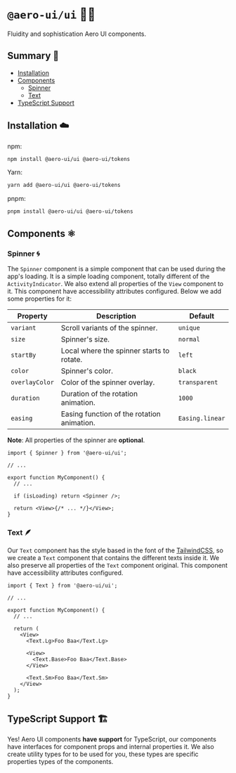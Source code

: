 # `@aero-ui/ui` 👨‍🎨

Fluidity and sophistication Aero UI components.

## Summary 📖

- [Installation](#installation-️)
- [Components](#components-️)
  - [Spinner](#spinner-)
  - [Text](#text-)
- [TypeScript Support](#typescript-support-)

## Installation ☁️

npm:

```sh
npm install @aero-ui/ui @aero-ui/tokens
```

Yarn:

```sh
yarn add @aero-ui/ui @aero-ui/tokens
```

pnpm:

```sh
pnpm install @aero-ui/ui @aero-ui/tokens
```

## Components ⚛️

### Spinner 🌀

The `Spinner` component is a simple component that can be used during the app's loading. It is a simple loading component, totally different of the `ActivityIndicator`. We also extend all properties of the `View` component to it. This component have accessibility attributes configured. Below we add some properties for it:

| Property       | Description                                | Default         |
| -------------- | ------------------------------------------ | --------------- |
| `variant`      | Scroll variants of the spinner.            | `unique`        |
| `size`         | Spinner's size.                            | `normal`        |
| `startBy`      | Local where the spinner starts to rotate.  | `left`          |
| `color`        | Spinner's color.                           | `black`         |
| `overlayColor` | Color of the spinner overlay.              | `transparent`   |
| `duration`     | Duration of the rotation animation.        | `1000`          |
| `easing`       | Easing function of the rotation animation. | `Easing.linear` |

**Note**: All properties of the spinner are **optional**.

```tsx
import { Spinner } from '@aero-ui/ui';

// ...

export function MyComponent() {
  // ...

  if (isLoading) return <Spinner />;

  return <View>{/* ... */}</View>;
}
```

### Text 🪶

Our `Text` component has the style based in the font of the [TailwindCSS](https://tailwindcss.com/), so we create a `Text` component that contains the different texts inside it. We also preserve all properties of the `Text` component original. This component have accessibility attributes configured.

```tsx
import { Text } from '@aero-ui/ui';

// ...

export function MyComponent() {
  // ...

  return (
    <View>
      <Text.Lg>Foo Baa</Text.Lg>

      <View>
        <Text.Base>Foo Baa</Text.Base>
      </View>

      <Text.Sm>Foo Baa</Text.Sm>
    </View>
  );
}
```

## TypeScript Support 🏗️

Yes! Aero UI components **have support** for TypeScript, our components have interfaces for component props and internal properties it. We also create utility types for to be used for you, these types are specific properties types of the components.
